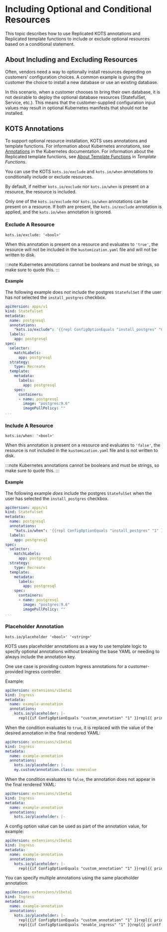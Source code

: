 # Including Optional and Conditional Resources

This topic describes how to use Replicated KOTS annotations and Replicated template functions to include or exclude optional resources based on a conditional statement.

## About Including and Excluding Resources

Often, vendors need a way to optionally install resources depending on customers' configuration choices. A common example is giving the customer the choice to install a new database or use an existing database.

In this scenario, when a customer chooses to bring their own database, it is not desirable to deploy the optional database resources (StatefulSet, Service, etc.). This means that the customer-supplied configuration input values may result in optional Kubernetes manifests that should not be installed.

## KOTS Annotations

To support optional resource installation, KOTS uses annotations and template functions. For information about Kubernetes annotations, see [Annotations](https://kubernetes.io/docs/concepts/overview/working-with-objects/annotations/) in the Kubernetes documentation. For information about the Replicated template functions, see [About Template Functions](/reference/template-functions-about) in _Template Functions_.

You can use the KOTS `kots.io/exclude` and `kots.io/when` annotations to conditionally include or exclude resources.

By default, if neither `kots.io/exclude` nor `kots.io/when` is present on a resource, the resource is included.

Only one of the `kots.io/exclude` nor `kots.io/when` annotations can be present on a resource. If both are present, the `kots.io/exclude` annotation is applied, and the `kots.io/when` annotation is ignored.

### Exclude A Resource

`kots.io/exclude: '<bool>'`

When this annotation is present on a resource and evaluates to `'true'`, the resource will not be included in the `kustomization.yaml` file and will not be written to disk.

:::note
Kubernetes annotations cannot be booleans and must be strings, so make sure to quote this.
:::

#### Example

The following example does _not_ include the postgres `StatefulSet` if the user has _not_ selected the `install_postgres` checkbox.

```yaml
apiVersion: apps/v1
kind: Statefulset
metadata:
  name: postgresql
  annotations:
    "kots.io/exclude": '{{repl ConfigOptionEquals "install_postgres" "0" }}'
  labels:
    app: postgresql
spec:
  selector:
    matchLabels:
      app: postgresql
  strategy:
    type: Recreate
  template:
    metadata:
      labels:
        app: postgresql
    spec:
      containers:
      - name: postgresql
        image: "postgres:9.6"
        imagePullPolicy: ""
...
```

### Include A Resource

`kots.io/when: '<bool>'`

When this annotation is present on a resource and evaluates to `'false'`, the resource is not included in the `kustomization.yaml` file and is not written to disk.

:::note
Kubernetes annotations cannot be booleans and must be strings, so make sure to quote this.
:::

#### Example

The following example _does_ include the postgres `StatefulSet` when the user has selected the `install_postgres` checkbox.

```yaml
apiVersion: apps/v1
kind: Statefulset
metadata:
  name: postgresql
  annotations:
    "kots.io/when": '{{repl ConfigOptionEquals "install_postgres" "1" }}'
  labels:
    app: postgresql
spec:
  selector:
    matchLabels:
      app: postgresql
  strategy:
    type: Recreate
  template:
    metadata:
      labels:
        app: postgresql
    spec:
      containers:
      - name: postgresql
        image: "postgres:9.6"
        imagePullPolicy: ""
...
```


### Placeholder Annotation

`kots.io/placeholder '<bool>' '<string>'`

KOTS uses placeholder annotations as a way to use template logic to specify optional annotations without breaking the base YAML or needing to always include the annotation key.

One use case is providing custom Ingress annotations for a customer-provided Ingress controller.

Example:

```yaml
apiVersion: extensions/v1beta1
kind: Ingress
metadata:
  name: example-annotation
  annotations:
    kots.io/placeholder: |-
      repl{{if ConfigOptionEquals "custom_annotation" "1" }}repl{{ printf "my.custom/annotation.class: somevalue" | nindent 4 }}repl{{end}}
```

When the condition evaluates to `true`, it is replaced with the value of the desired annotation in the final rendered YAML:

```yaml
apiVersion: extensions/v1beta1
kind: Ingress
metadata:
  name: example-annotation
  annotations:
    kots.io/placeholder: |-
    my.custom/annotation.class: somevalue
```

When the condition evaluates to `false`, the annotation does not appear in the final rendered YAML:

```yaml
apiVersion: extensions/v1beta1
kind: Ingress
metadata:
  name: example-annotation
  annotations:
    kots.io/placeholder: |-
```

A config option value can be used as part of the annotation value, for example:

```yaml
apiVersion: extensions/v1beta1
kind: Ingress
metadata:
  name: example-annotation
  annotations:
    kots.io/placeholder: |-
      repl{{if ConfigOptionEquals "custom_annotation" "1" }}repl{{ printf "my.custom/annotation.class: %s" (ConfigOption "annotation_class") | nindent 4 }}repl{{end}}
```

You can specify multiple annotations using the same placeholder annotation:

```yaml
apiVersion: extensions/v1beta1
kind: Ingress
metadata:
  name: example-annotation
  annotations:
    kots.io/placeholder: |-
      repl{{if ConfigOptionEquals "custom_annotation" "1" }}repl{{ printf "my.custom/annotation.class: somevalue" | nindent 4 }}repl{{end}}
      repl{{if ConfigOptionEquals "enable_ingress" "1" }}repl{{ printf "my.custom/annotation.ingress.hostname: %s" (ConfigOption "ingress_hostname") | nindent 4 }}repl{{end}}
```

